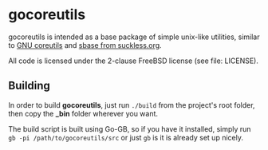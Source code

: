 gocoreutils
===========

gocoreutils is intended as a base package of simple unix-like utilities,
similar to [GNU coreutils](http://www.gnu.org/software/coreutils/) and
[sbase from suckless.org](http://suckless.org).

All code is licensed under the 2-clause FreeBSD license (see file: LICENSE).

Building
--------

In order to build **gocoreutils**, just run `./build` from the project's root folder,
then copy the **_bin** folder wherever you want.

The build script is built using Go-GB, so if you have it installed, simply run
`gb -pi /path/to/gocoreutils/src` or just `gb` is it is already set up nicely.

